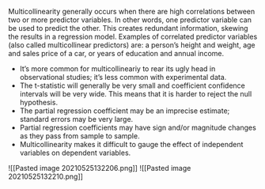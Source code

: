 Multicollinearity generally occurs when there are high correlations between two or more predictor variables. In other words, one predictor variable can be used to predict the other. This creates redundant information, skewing the results in a regression model. Examples of correlated predictor variables (also called multicollinear predictors) are: a person’s height and weight, age and sales price of a car, or years of education and annual income.
- It’s more common for multicollineariy to rear its ugly head in observational studies; it’s less common with experimental data.
- The t-statistic will generally be very small and coefficient confidence intervals will be very wide. This means that it is harder to reject the null hypothesis.
- The partial regression coefficient may be an imprecise estimate; standard errors may be very large.
- Partial regression coefficients may have sign and/or magnitude changes as they pass from sample to sample.
- Multicollinearity makes it difficult to gauge the effect of independent variables on dependent variables.

![[Pasted image 20210525132206.png]]
![[Pasted image 20210525132210.png]]